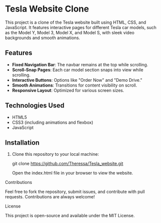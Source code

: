 # Tesla Website Clone

This project is a clone of the Tesla website built using HTML, CSS, and JavaScript. It features interactive pages for different Tesla car models, such as the Model Y, Model 3, Model X, and Model S, with sleek video backgrounds and smooth animations.

## Features

- **Fixed Navigation Bar**: The navbar remains at the top while scrolling.
- **Scroll-Snap Pages**: Each car model section snaps into view while scrolling.
- **Interactive Buttons**: Options like "Order Now" and "Demo Drive."
- **Smooth Animations**: Transitions for content visibility on scroll.
- **Responsive Layout**: Optimized for various screen sizes.

## Technologies Used

- HTML5
- CSS3 (including animations and flexbox)
- JavaScript

## Installation

1. Clone this repository to your local machine:

   git clone https://github.com/Theressa/Tesla_website.git

    Open the index.html file in your browser to view the website.

Contributions

Feel free to fork the repository, submit issues, and contribute with pull requests. Contributions are always welcome!

License

This project is open-source and available under the MIT License.
